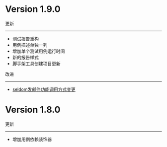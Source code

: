 Version 1.9.0
=============

更新
***

  * 测试报告重构
  * 用例描述单独一列
  * 增加单个测试用例运行时间
  * 新的报告样式
  * 脚手架工具创建项目更新


改进
***

   * [seldom发邮件功能调用方式变更](https://github.com/SeldomQA/seldom/blob/master/docs/send_mail.md)
   

Version 1.8.0
=============

更新
***

* 增加用例依赖装饰器
